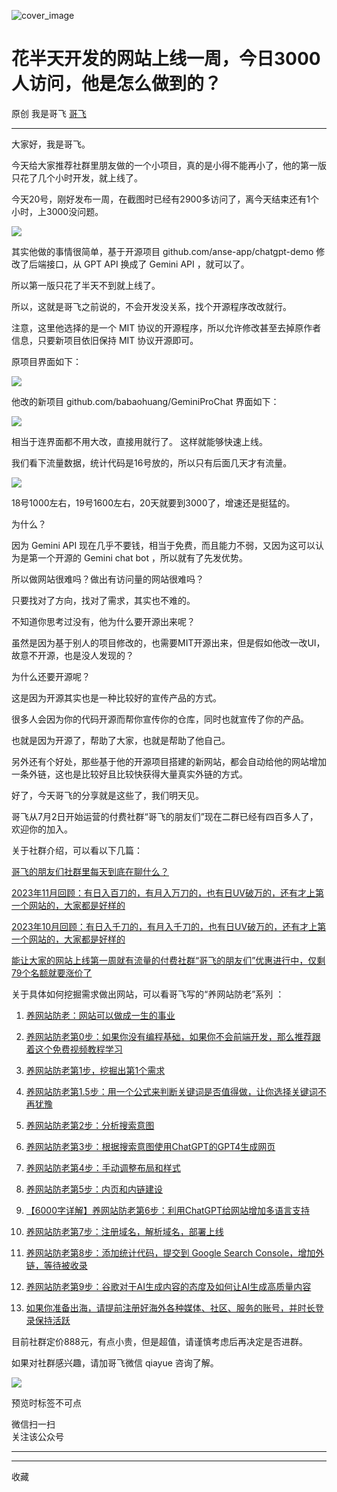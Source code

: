 ![cover_image](https://mmbiz.qpic.cn/sz_mmbiz_jpg/LBrX00GQeictRc1UOfACicPnlrL1viazYgDXXiciaEd9QAxLRbyWBmibRZPgGLVic5kQVEupPkKBF4g0eHnIib6BnTEpibw/0?wx_fmt=jpeg)

#  花半天开发的网站上线一周，今日3000人访问，他是怎么做到的？

原创  我是哥飞  [ 哥飞 ](javascript:void\(0\);)

__ _ _ _ _

大家好，我是哥飞。  

今天给大家推荐社群里朋友做的一个小项目，真的是小得不能再小了，他的第一版只花了几个小时开发，就上线了。  

今天20号，刚好发布一周，在截图时已经有2900多访问了，离今天结束还有1个小时，上3000没问题。

![](https://mmbiz.qpic.cn/sz_mmbiz_png/LBrX00GQeictRc1UOfACicPnlrL1viazYgDN9icjhy6UumcYcodd1lad1oyv2qhhm7h4wmdVyYJlhN4vSsqaPZM3tw/640?wx_fmt=png&from=appmsg)

其实他做的事情很简单，基于开源项目 github.com/anse-app/chatgpt-demo 修改了后端接口，从 GPT API 换成了
Gemini API ，就可以了。

所以第一版只花了半天不到就上线了。  

所以，这就是哥飞之前说的，不会开发没关系，找个开源程序改改就行。  

注意，这里他选择的是一个 MIT 协议的开源程序，所以允许修改甚至去掉原作者信息，只要新项目依旧保持 MIT 协议开源即可。  

原项目界面如下：  

![](https://mmbiz.qpic.cn/sz_mmbiz_png/LBrX00GQeictRc1UOfACicPnlrL1viazYgD4NTDKl2DKEaWV0o7fLZxgH13UwicOicX27tpcnicfg1Urm4DI9AQnqUlQ/640?wx_fmt=png&from=appmsg)

他改的新项目 github.com/babaohuang/GeminiProChat 界面如下：

![](https://mmbiz.qpic.cn/sz_mmbiz_png/LBrX00GQeictRc1UOfACicPnlrL1viazYgDq4mxoD6t3D4RqREFQ5LyG7oe0CCmkyVHFoqJ9Gz7CkNEWp65qEc7oQ/640?wx_fmt=png&from=appmsg)

相当于连界面都不用大改，直接用就行了。  这样就能够快速上线。

我们看下流量数据，统计代码是16号放的，所以只有后面几天才有流量。  

![](https://mmbiz.qpic.cn/sz_mmbiz_png/LBrX00GQeictRc1UOfACicPnlrL1viazYgDmibJy0JJQ61ShUyg0TYzgTyqxWSc5CxFkGEZVy8tlvcBHc3TjZBVurA/640?wx_fmt=png&from=appmsg)

18号1000左右，19号1600左右，20天就要到3000了，增速还是挺猛的。

为什么？

因为 Gemini API 现在几乎不要钱，相当于免费，而且能力不弱，又因为这可以认为是第一个开源的 Gemini chat bot ，所以就有了先发优势。

所以做网站很难吗？做出有访问量的网站很难吗？

只要找对了方向，找对了需求，其实也不难的。

不知道你思考过没有，他为什么要开源出来呢？

虽然是因为基于别人的项目修改的，也需要MIT开源出来，但是假如他改一改UI，故意不开源，也是没人发现的？

为什么还要开源呢？

这是因为开源其实也是一种比较好的宣传产品的方式。

很多人会因为你的代码开源而帮你宣传你的仓库，同时也就宣传了你的产品。

也就是因为开源了，帮助了大家，也就是帮助了他自己。

另外还有个好处，那些基于他的开源项目搭建的新网站，都会自动给他的网站增加一条外链，这也是比较好且比较快获得大量真实外链的方式。

好了，今天哥飞的分享就是这些了，我们明天见。

哥飞从7月2日开始运营的付费社群“哥飞的朋友们”现在二群已经有四百多人了，欢迎你的加入。  

关于社群介绍，可以看以下几篇：  

[ 哥飞的朋友们社群里每天到底在聊什么？
](http://mp.weixin.qq.com/s?__biz=MjM5OTIzMzYyMA==&mid=2650081522&idx=1&sn=871980dbaee74d5806911aaf8aaabca1&chksm=bf3f39c98848b0dfc111ed02e7fc1c9fb421d5e71ae2c5c44cdf85ee7967e6a93b142e152035&scene=21#wechat_redirect)  

[ 2023年11月回顾：有日入百刀的，有月入万刀的，也有日UV破万的，还有才上第一个网站的，大家都是好样的
](http://mp.weixin.qq.com/s?__biz=MjM5OTIzMzYyMA==&mid=2650081354&idx=1&sn=01e69bf7260d0844a24a2e57d27ec7f3&chksm=bf3f39718848b06791afdd052172af87de8dbbd9fc16ed81624f034ac25deefb85043041acba&scene=21#wechat_redirect)  

[ 2023年10月回顾：有日入千刀的，有月入千刀的，也有日UV破万的，还有才上第一个网站的，大家都是好样的
](http://mp.weixin.qq.com/s?__biz=MjM5OTIzMzYyMA==&mid=2650080933&idx=1&sn=a5bd098fffe227bcf05604d055ee924c&chksm=bf3f379e8848be887f170ec05ca0a1ad32a0422cdc632f5ad4fc914d1315bae8f7016eb64ae5&scene=21#wechat_redirect)  

[ 能让大家的网站上线第一周就有流量的付费社群“哥飞的朋友们”优惠进行中，仅剩79个名额就要涨价了
](http://mp.weixin.qq.com/s?__biz=MjM5OTIzMzYyMA==&mid=2650081144&idx=1&sn=89cf845d649cc55fe9291f4b98cd3986&chksm=bf3f36438848bf55db95629a25f60b28e8559a995cf000d8e9c6b824703728240d15ffbd3542&scene=21#wechat_redirect)

关于具体如何挖掘需求做出网站，可以看哥飞写的“养网站防老”系列  ：

  1. [ 养网站防老：网站可以做成一生的事业 ](http://mp.weixin.qq.com/s?__biz=MjM5OTIzMzYyMA==&mid=2650080601&idx=1&sn=676b0fff888c93fd63b283e87a3c75d2&chksm=bf3f34628848bd74e4a6ebac72806e89be8bbc9440196edf14cf4f08837f3a81970070a21da2&scene=21#wechat_redirect)

  2. [ 养网站防老第0步：如果你没有编程基础，如果你不会前端开发，那么推荐跟着这个免费视频教程学习 ](http://mp.weixin.qq.com/s?__biz=MjM5OTIzMzYyMA==&mid=2650080878&idx=1&sn=19149f31408863a750bc9e8cc969b6ed&chksm=bf3f37558848be43897cd5a29190fbec1ac366535e23b062acce836e0e4d49d2c245a93b87a4&scene=21#wechat_redirect)   

  3. [ 养网站防老第1步，挖掘出第1个需求  ](http://mp.weixin.qq.com/s?__biz=MjM5OTIzMzYyMA==&mid=2650080669&idx=1&sn=baf814d85976df09a85c44d9a45a943b&chksm=bf3f34a68848bdb065889163a3b58f10566b937769d679fa50b25768351d55ea4ef24271cae4&scene=21#wechat_redirect)   

  4. [ 养网站防老第1.5步：用一个公式来判断关键词是否值得做，让你选择关键词不再犹豫 ](http://mp.weixin.qq.com/s?__biz=MjM5OTIzMzYyMA==&mid=2650080690&idx=1&sn=b6b8b6fbcbc1a57e476d61e574f5c1a1&chksm=bf3f34898848bd9f107fff59df18264e792c3161734b71abc48713e49c9845ec02daa243f596&scene=21#wechat_redirect)   

  5. [ 养网站防老第2步：分析搜索意图 ](http://mp.weixin.qq.com/s?__biz=MjM5OTIzMzYyMA==&mid=2650080680&idx=1&sn=4ee04f6579aaa40acefb96318310cbcc&chksm=bf3f34938848bd850bcd811892f9b71c7a51512f9d010ab7aae46487eb045559ac55e9bd70ed&scene=21#wechat_redirect)   

  6. [ 养网站防老第3步：根据搜索意图使用ChatGPT的GPT4生成网页 ](http://mp.weixin.qq.com/s?__biz=MjM5OTIzMzYyMA==&mid=2650080699&idx=1&sn=153560f607edada80e68d0804cf70ef7&chksm=bf3f34808848bd968c8fdd5962789ef58311ab109703d7244dd51a2df89359ee2332ccb4ae2c&scene=21#wechat_redirect)   

  7. [ 养网站防老第4步：手动调整布局和样式 ](http://mp.weixin.qq.com/s?__biz=MjM5OTIzMzYyMA==&mid=2650080715&idx=1&sn=51a41252ac6f2c8bb9d543f9f39bb31b&chksm=bf3f34f08848bde6a1b0602352384a66e4b14e3599469ddf6c4ba75a01556fbc9a9f6ef51124&scene=21#wechat_redirect)   

  8. [ 养网站防老第5步：内页和内链建设 ](http://mp.weixin.qq.com/s?__biz=MjM5OTIzMzYyMA==&mid=2650080739&idx=1&sn=1685ea0a11d983c256820d49ef197446&chksm=bf3f34d88848bdcea3546d50ac8a8ee5cbafda8b0b9f71e4368a3f2492905091faa41f1035f5&scene=21#wechat_redirect)   

  9. [ 【6000字详解】养网站防老第6步：利用ChatGPT给网站增加多语言支持 ](http://mp.weixin.qq.com/s?__biz=MjM5OTIzMzYyMA==&mid=2650080755&idx=1&sn=27c8b30bcbf77d6e9aeea6469ca3c118&chksm=bf3f34c88848bddeedc07dc6529718c8a05b2befb5432b6907bd4a3bbbd44f451c9bcf4c32d5&scene=21#wechat_redirect)   

  10. [ 养网站防老第7步：注册域名，解析域名，部署上线 ](http://mp.weixin.qq.com/s?__biz=MjM5OTIzMzYyMA==&mid=2650080806&idx=1&sn=a8294c9c5b32207adaf223f10a5e9203&chksm=bf3f371d8848be0b95b74ba59852410012865ff7ceb6408ea69dc452d10906559425ad09e999&scene=21#wechat_redirect)   

  11. [ 养网站防老第8步：添加统计代码，提交到 Google Search Console，增加外链，等待被收录 ](http://mp.weixin.qq.com/s?__biz=MjM5OTIzMzYyMA==&mid=2650080823&idx=1&sn=8b43d3d96aac2752d48bdd13b2264099&chksm=bf3f370c8848be1ae77f3cea2663a9a5c2f6cd81aaf13a325289ab523e4de83defa7b7525ec6&scene=21#wechat_redirect)   

  12. [ 养网站防老第9步：谷歌对于AI生成内容的态度及如何让AI生成高质量内容 ](http://mp.weixin.qq.com/s?__biz=MjM5OTIzMzYyMA==&mid=2650080834&idx=1&sn=8195fdc685d5b73515923ac6c2911ee5&chksm=bf3f37798848be6f04bd80bbc46fe470824c99e691ab79c577b30b9af998be9026deb9b3e0ab&scene=21#wechat_redirect)

  13. [ 如果你准备出海，请提前注册好海外各种媒体、社区、服务的账号，并时长登录保持活跃 ](http://mp.weixin.qq.com/s?__biz=MjM5OTIzMzYyMA==&mid=2650079518&idx=1&sn=12261e1a98fe237d72a6eba0c3b91061&chksm=bf3f30258848b933a25f19282c74bf9896aa381937702fe82859b5dec09a108df191e0c9b60f&scene=21#wechat_redirect)

  

  

目前社群定价888元，有点小贵，但是超值，请谨慎考虑后再决定是否进群。  

如果对社群感兴趣，请加哥飞微信 qiayue 咨询了解。

![](https://mmbiz.qpic.cn/sz_mmbiz_png/LBrX00GQeictmH6ZbzrmhFdgH55yNiarBAXwFK5njpE3j8ehd8M5CNnh5mX01ibDAls4gZvob7nUmwXnscEXNDm3g/640?wx_fmt=png&wxfrom=5&wx_lazy=1&wx_co=1)

预览时标签不可点

微信扫一扫  
关注该公众号





****



****



  收藏


